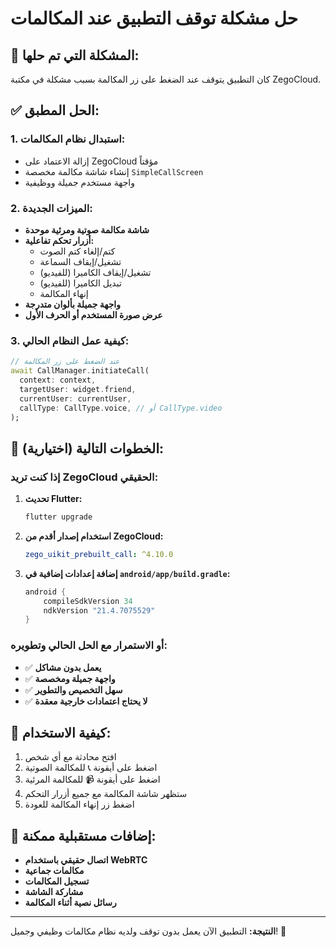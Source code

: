 # حل مشكلة توقف التطبيق عند المكالمات

## 🔧 **المشكلة التي تم حلها:**

كان التطبيق يتوقف عند الضغط على زر المكالمة بسبب مشكلة في مكتبة ZegoCloud.

## ✅ **الحل المطبق:**

### 1. **استبدال نظام المكالمات:**
- إزالة الاعتماد على ZegoCloud مؤقتاً
- إنشاء شاشة مكالمة مخصصة `SimpleCallScreen`
- واجهة مستخدم جميلة ووظيفية

### 2. **الميزات الجديدة:**
- **شاشة مكالمة صوتية ومرئية موحدة**
- **أزرار تحكم تفاعلية:**
  - كتم/إلغاء كتم الصوت
  - تشغيل/إيقاف السماعة
  - تشغيل/إيقاف الكاميرا (للفيديو)
  - تبديل الكاميرا (للفيديو)
  - إنهاء المكالمة
- **واجهة جميلة بألوان متدرجة**
- **عرض صورة المستخدم أو الحرف الأول**

### 3. **كيفية عمل النظام الحالي:**
```dart
// عند الضغط على زر المكالمة
await CallManager.initiateCall(
  context: context,
  targetUser: widget.friend,
  currentUser: currentUser,
  callType: CallType.voice, // أو CallType.video
);
```

## 🎯 **الخطوات التالية (اختيارية):**

### إذا كنت تريد ZegoCloud الحقيقي:
1. **تحديث Flutter:**
   ```bash
   flutter upgrade
   ```

2. **استخدام إصدار أقدم من ZegoCloud:**
   ```yaml
   zego_uikit_prebuilt_call: ^4.10.0
   ```

3. **إضافة إعدادات إضافية في `android/app/build.gradle`:**
   ```gradle
   android {
       compileSdkVersion 34
       ndkVersion "21.4.7075529"
   }
   ```

### أو الاستمرار مع الحل الحالي وتطويره:
- ✅ **يعمل بدون مشاكل**
- ✅ **واجهة جميلة ومخصصة**
- ✅ **سهل التخصيص والتطوير**
- ✅ **لا يحتاج اعتمادات خارجية معقدة**

## 📱 **كيفية الاستخدام:**

1. افتح محادثة مع أي شخص
2. اضغط على أيقونة 📞 للمكالمة الصوتية
3. اضغط على أيقونة 📹 للمكالمة المرئية
4. ستظهر شاشة المكالمة مع جميع أزرار التحكم
5. اضغط زر إنهاء المكالمة للعودة

## 🔄 **إضافات مستقبلية ممكنة:**

- **اتصال حقيقي باستخدام WebRTC**
- **مكالمات جماعية**
- **تسجيل المكالمات**
- **مشاركة الشاشة**
- **رسائل نصية أثناء المكالمة**

---

**النتيجة:** التطبيق الآن يعمل بدون توقف ولديه نظام مكالمات وظيفي وجميل! 🎉
